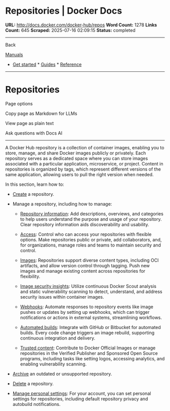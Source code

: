 # Repositories | Docker Docs

**URL:** http://docs.docker.com/docker-hub/repos
**Word Count:** 1278
**Links Count:** 645
**Scraped:** 2025-07-16 02:09:15
**Status:** completed

---

Back

[Manuals](https://docs.docker.com/manuals/)

  * [Get started](http://docs.docker.com/get-started/)   * [Guides](http://docs.docker.com/guides/)   * [Reference](http://docs.docker.com/reference/)

* * *

# Repositories

Page options

Copy page as Markdown for LLMs

View page as plain text

Ask questions with Docs AI

* * *

A Docker Hub repository is a collection of container images, enabling you to store, manage, and share Docker images publicly or privately. Each repository serves as a dedicated space where you can store images associated with a particular application, microservice, or project. Content in repositories is organized by tags, which represent different versions of the same application, allowing users to pull the right version when needed.

In this section, learn how to:

  * [Create](https://docs.docker.com/docker-hub/repos/create/) a repository.

  * Manage a repository, including how to manage:

    * [Repository information](https://docs.docker.com/docker-hub/repos/manage/information/): Add descriptions, overviews, and categories to help users understand the purpose and usage of your repository. Clear repository information aids discoverability and usability.

    * [Access](https://docs.docker.com/docker-hub/repos/manage/access/): Control who can access your repositories with flexible options. Make repositories public or private, add collaborators, and, for organizations, manage roles and teams to maintain security and control.

    * [Images](https://docs.docker.com/docker-hub/repos/manage/hub-images/): Repositories support diverse content types, including OCI artifacts, and allow version control through tagging. Push new images and manage existing content across repositories for flexibility.

    * [Image security insights](https://docs.docker.com/docker-hub/repos/manage/vulnerability-scanning/): Utilize continuous Docker Scout analysis and static vulnerability scanning to detect, understand, and address security issues within container images.

    * [Webhooks](https://docs.docker.com/docker-hub/repos/manage/webhooks/): Automate responses to repository events like image pushes or updates by setting up webhooks, which can trigger notifications or actions in external systems, streamlining workflows.

    * [Automated builds](https://docs.docker.com/docker-hub/repos/manage/builds/): Integrate with GitHub or Bitbucket for automated builds. Every code change triggers an image rebuild, supporting continuous integration and delivery.

    * [Trusted content](https://docs.docker.com/docker-hub/repos/manage/trusted-content/): Contribute to Docker Official Images or manage repositories in the Verified Publisher and Sponsored Open Source programs, including tasks like setting logos, accessing analytics, and enabling vulnerability scanning.

  * [Archive](https://docs.docker.com/docker-hub/repos/archive/) an outdated or unsupported repository.

  * [Delete](https://docs.docker.com/docker-hub/repos/delete/) a repository.

  * [Manage personal settings](https://docs.docker.com/docker-hub/repos/settings/): For your account, you can set personal settings for repositories, including default repository privacy and autobuild notifications.
